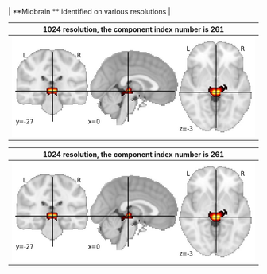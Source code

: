 


| **Midbrain ** identified on various resolutions |

| 1024 resolution, the component index number is 261|  
|:---:|  
| ![Component 1024](../1024/final/261.jpg "From component 1024: Midbrain ") |

| 1024 resolution, the component index number is 261|  
|:---:|  
| ![Component 1024](../1024/final/261.jpg "From component 1024: Midbrain ") |